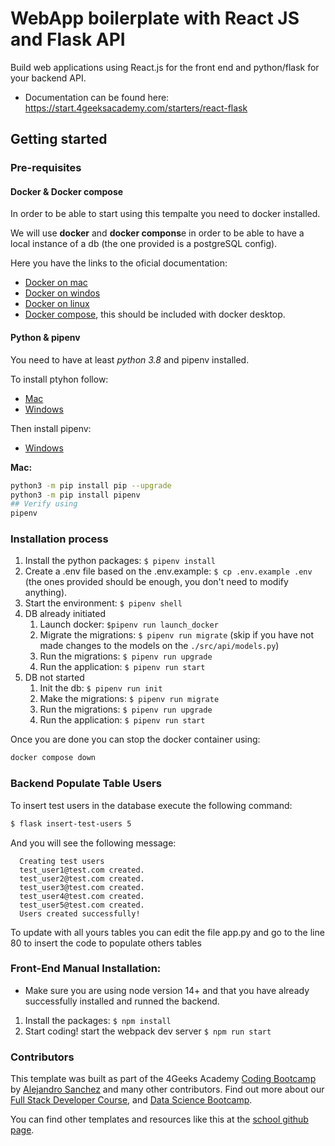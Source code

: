 # WebApp boilerplate with React JS and Flask API

Build web applications using React.js for the front end and python/flask for your backend API.

- Documentation can be found here: https://start.4geeksacademy.com/starters/react-flask
## Getting started

### Pre-requisites

#### Docker & Docker compose

In order to be able to start using this tempalte you need to docker installed.

We will use **docker** and **docker compons**e in order to be able to have a local instance of a db (the one provided is a postgreSQL config).

Here you have the links to the oficial documentation:

- [Docker on mac](https://docs.docker.com/desktop/install/mac-install/)
- [Docker on windos](https://docs.docker.com/desktop/install/windows-install/)
- [Docker on linux](https://docs.docker.com/desktop/install/linux-install/)
- [Docker compose](https://docs.docker.com/compose/install/), this should be included with docker desktop.


#### Python & pipenv

You need to have at least _python 3.8_ and pipenv installed.

To install ptyhon follow:
- [Mac](https://docs.python-guide.org/starting/install3/osx/)
- [Windows](https://www.python.org/downloads/)
  
Then install pipenv:
- [Windows](https://www.pythontutorial.net/python-basics/install-pipenv-windows/)

**Mac:**

```sh
python3 -m pip install pip --upgrade
python3 -m pip install pipenv
## Verify using
pipenv
```

### Installation process

1. Install the python packages: `$ pipenv install`
2. Create a .env file based on the .env.example: `$ cp .env.example .env` (the ones provided should be enough, you don't need to modify anything).
3. Start the environment: `$ pipenv shell`
4. DB already initiated
   1. Launch docker: `$pipenv run launch_docker`
   2. Migrate the migrations: `$ pipenv run migrate` (skip if you have not made changes to the models on the `./src/api/models.py`)
   3. Run the migrations: `$ pipenv run upgrade`
   4. Run the application: `$ pipenv run start`
5. DB not started
   1. Init the db: `$ pipenv run init`
   2. Make the migrations: `$ pipenv run migrate` 
   3. Run the migrations: `$ pipenv run upgrade`
   4. Run the application: `$ pipenv run start`

Once you are done you can stop the docker container using:

```sh
docker compose down
```

### Backend Populate Table Users

To insert test users in the database execute the following command:

```sh
$ flask insert-test-users 5
```

And you will see the following message:

```
  Creating test users
  test_user1@test.com created.
  test_user2@test.com created.
  test_user3@test.com created.
  test_user4@test.com created.
  test_user5@test.com created.
  Users created successfully!
```

To update with all yours tables you can edit the file app.py and go to the line 80 to insert the code to populate others tables

### Front-End Manual Installation:

-   Make sure you are using node version 14+ and that you have already successfully installed and runned the backend.

1. Install the packages: `$ npm install`
2. Start coding! start the webpack dev server `$ npm run start`

### Contributors

This template was built as part of the 4Geeks Academy [Coding Bootcamp](https://4geeksacademy.com/us/coding-bootcamp) by [Alejandro Sanchez](https://twitter.com/alesanchezr) and many other contributors. Find out more about our [Full Stack Developer Course](https://4geeksacademy.com/us/coding-bootcamps/part-time-full-stack-developer), and [Data Science Bootcamp](https://4geeksacademy.com/us/coding-bootcamps/datascience-machine-learning).

You can find other templates and resources like this at the [school github page](https://github.com/4geeksacademy/).
